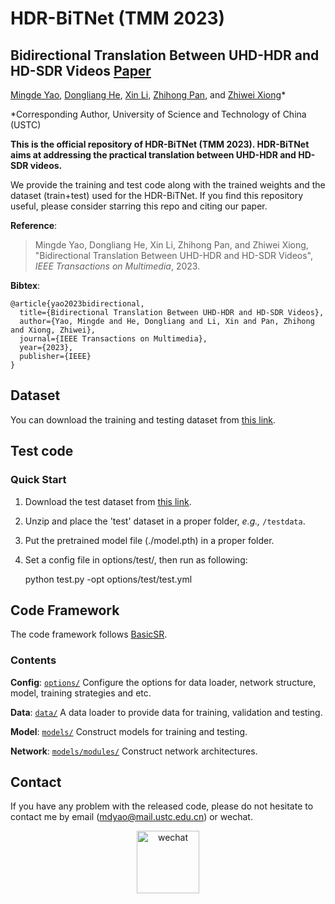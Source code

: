 
# HDR-BiTNet (TMM 2023)

## Bidirectional Translation Between UHD-HDR and HD-SDR Videos [Paper](https://ieeexplore.ieee.org/document/10025794/)

[Mingde Yao](https://scholar.google.com/citations?user=fsE3MzwAAAAJ&hl=en), [Dongliang He](https://scholar.google.com/citations?user=ui6DYGoAAAAJ&hl=en), [Xin Li](https://scholar.google.com/citations?user=4BEGYMwAAAAJ&hl=zh-CN), [Zhihong Pan](https://scholar.google.com/citations?user=IVxQvz0AAAAJ&hl=en), and [Zhiwei Xiong](http://staff.ustc.edu.cn/~zwxiong/)*

*Corresponding Author, University of Science and Technology of China (USTC)

**This is the official repository of HDR-BiTNet (TMM 2023). HDR-BiTNet aims at addressing the practical translation between UHD-HDR and HD-SDR videos.**

We provide the training and test code along with the trained weights and the dataset (train+test) used for the HDR-BiTNet. If you find this repository useful, please consider starring this repo and citing our paper.

**Reference**:  
> Mingde Yao, Dongliang He, Xin Li, Zhihong Pan, and Zhiwei Xiong, "Bidirectional Translation Between UHD-HDR and HD-SDR Videos",
*IEEE Transactions on Multimedia*, 2023.

**Bibtex**:

```
@article{yao2023bidirectional,
  title={Bidirectional Translation Between UHD-HDR and HD-SDR Videos},
  author={Yao, Mingde and He, Dongliang and Li, Xin and Pan, Zhihong and Xiong, Zhiwei},
  journal={IEEE Transactions on Multimedia},
  year={2023},
  publisher={IEEE}
}
```

## Dataset

You can download the training and testing dataset from [this link](https://drive.google.com/open?id=144QYC403NrFXunlsr4k8MXUCxrlauVYH).

## Test code

### Quick Start
1. Download the test dataset from [this link](https://drive.google.com/open?id=144QYC403NrFXunlsr4k8MXUCxrlauVYH).
2. Unzip and place the 'test' dataset in a proper folder, _e.g.,_ `/testdata`.
3. Put the pretrained model file (./model.pth) in a proper folder.
4. Set a config file in options/test/, then run as following:


    python test.py -opt options/test/test.yml


## Code Framework
The code framework follows [BasicSR](https://github.com/xinntao/BasicSR/tree/master/codes). 

### Contents

**Config**: [`options/`](./options) Configure the options for data loader, network structure, model, training strategies and etc.

**Data**: [`data/`](./data) A data loader to provide data for training, validation and testing.

**Model**: [`models/`](./models) Construct models for training and testing.

**Network**: [`models/modules/`](./models/modules) Construct network architectures.



<!-- This repository is the **official implementation** of the paper, "Bidirectional Translation Between UHD-HDR and HD-SDR Videos", where more implementation details are presented. -->


## Contact


If you have any problem with the released code, please do not hesitate to contact me by email (mdyao@mail.ustc.edu.cn) or wechat. 
<div align=center><img width="100" alt="wechat" src="https://user-images.githubusercontent.com/33108887/225539514-7c10ccc7-0710-4d7a-8a09-643cf3832d53.png"></div>
<!---
<div align=center><img width="100" alt="wechat" src="https://user-images.githubusercontent.com/33108887/225539514-7c10ccc7-0710-4d7a-8a09-643cf3832d53.png"></div>
-->

